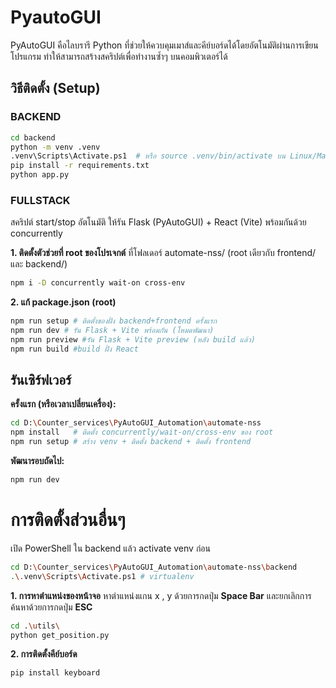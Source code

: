 # PyautoGUI
PyAutoGUI คือไลบรารี Python ที่ช่วยให้ควบคุมเมาส์และคีย์บอร์ดได้โดยอัตโนมัติผ่านการเขียนโปรแกรม ทำให้สามารถสร้างสคริปต์เพื่อทำงานซ้ำๆ บนคอมพิวเตอร์ได้

## วิธีติดตั้ง (Setup)
### BACKEND
```bash
cd backend
python -m venv .venv
.venv\Scripts\Activate.ps1  # หรือ source .venv/bin/activate บน Linux/Mac
pip install -r requirements.txt
python app.py
```
### FULLSTACK
สคริปต์ start/stop อัตโนมัติ ให้รัน Flask (PyAutoGUI) + React (Vite) พร้อมกันด้วย concurrently

**1. ติดตั้งตัวช่วยที่ root ของโปรเจกต์**
ที่โฟลเดอร์ automate-nss/ (root เดียวกับ frontend/ และ backend/)
```bash
npm i -D concurrently wait-on cross-env
```
**2. แก้ package.json (root)**
```bash
npm run setup # ติดตั้งของฝั่ง backend+frontend ครั้งแรก
npm run dev # รัน Flask + Vite พร้อมกัน (โหมดพัฒนา)
npm run preview #รัน Flask + Vite preview (หลัง build แล้ว)
npm run build #build ฝั่ง React
```
## รันเซิร์ฟเวอร์
**ครั้งแรก (หรือเวลาเปลี่ยนเครื่อง):**
```bash
cd D:\Counter_services\PyAutoGUI_Automation\automate-nss
npm install   # ติดตั้ง concurrently/wait-on/cross-env ของ root
npm run setup # สร้าง venv + ติดตั้ง backend + ติดตั้ง frontend
```
**พัฒนารอบถัดไป:**
```bash
npm run dev
```
# การติดตั้งส่วนอื่นๆ
เปิด PowerShell ใน backend แล้ว activate venv ก่อน
```bash
cd D:\Counter_services\PyAutoGUI_Automation\automate-nss\backend
.\.venv\Scripts\Activate.ps1 # virtualenv
```
**1. การหาตำแหน่งของหน้าจอ**
หาตำแหน่งแกน x , y ด้วยการกดปุ่ม **Space Bar** และยกเลิกการค้นหาด้วยการกดปุ่ม **ESC**
```bash
cd .\utils\  
python get_position.py
```
**2. การติดตั้งคีย์บอร์ด**
```bash
pip install keyboard